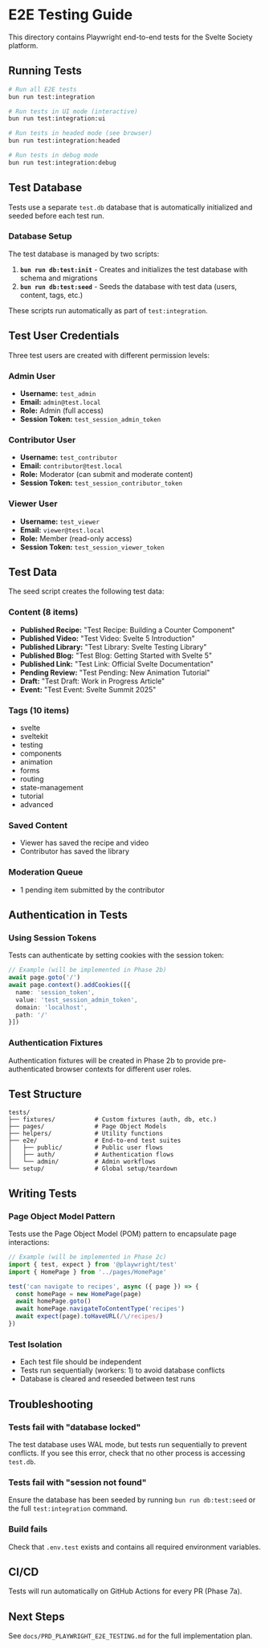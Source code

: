 # E2E Testing Guide

This directory contains Playwright end-to-end tests for the Svelte Society platform.

## Running Tests

```bash
# Run all E2E tests
bun run test:integration

# Run tests in UI mode (interactive)
bun run test:integration:ui

# Run tests in headed mode (see browser)
bun run test:integration:headed

# Run tests in debug mode
bun run test:integration:debug
```

## Test Database

Tests use a separate `test.db` database that is automatically initialized and seeded before each test run.

### Database Setup

The test database is managed by two scripts:

1. **`bun run db:test:init`** - Creates and initializes the test database with schema and migrations
2. **`bun run db:test:seed`** - Seeds the database with test data (users, content, tags, etc.)

These scripts run automatically as part of `test:integration`.

## Test User Credentials

Three test users are created with different permission levels:

### Admin User
- **Username:** `test_admin`
- **Email:** `admin@test.local`
- **Role:** Admin (full access)
- **Session Token:** `test_session_admin_token`

### Contributor User
- **Username:** `test_contributor`
- **Email:** `contributor@test.local`
- **Role:** Moderator (can submit and moderate content)
- **Session Token:** `test_session_contributor_token`

### Viewer User
- **Username:** `test_viewer`
- **Email:** `viewer@test.local`
- **Role:** Member (read-only access)
- **Session Token:** `test_session_viewer_token`

## Test Data

The seed script creates the following test data:

### Content (8 items)
- **Published Recipe:** "Test Recipe: Building a Counter Component"
- **Published Video:** "Test Video: Svelte 5 Introduction"
- **Published Library:** "Test Library: Svelte Testing Library"
- **Published Blog:** "Test Blog: Getting Started with Svelte 5"
- **Published Link:** "Test Link: Official Svelte Documentation"
- **Pending Review:** "Test Pending: New Animation Tutorial"
- **Draft:** "Test Draft: Work in Progress Article"
- **Event:** "Test Event: Svelte Summit 2025"

### Tags (10 items)
- svelte
- sveltekit
- testing
- components
- animation
- forms
- routing
- state-management
- tutorial
- advanced

### Saved Content
- Viewer has saved the recipe and video
- Contributor has saved the library

### Moderation Queue
- 1 pending item submitted by the contributor

## Authentication in Tests

### Using Session Tokens

Tests can authenticate by setting cookies with the session token:

```typescript
// Example (will be implemented in Phase 2b)
await page.goto('/')
await page.context().addCookies([{
  name: 'session_token',
  value: 'test_session_admin_token',
  domain: 'localhost',
  path: '/'
}])
```

### Authentication Fixtures

Authentication fixtures will be created in Phase 2b to provide pre-authenticated browser contexts for different user roles.

## Test Structure

```
tests/
├── fixtures/           # Custom fixtures (auth, db, etc.)
├── pages/              # Page Object Models
├── helpers/            # Utility functions
├── e2e/                # End-to-end test suites
│   ├── public/         # Public user flows
│   ├── auth/           # Authentication flows
│   └── admin/          # Admin workflows
└── setup/              # Global setup/teardown
```

## Writing Tests

### Page Object Model Pattern

Tests use the Page Object Model (POM) pattern to encapsulate page interactions:

```typescript
// Example (will be implemented in Phase 2c)
import { test, expect } from '@playwright/test'
import { HomePage } from '../pages/HomePage'

test('can navigate to recipes', async ({ page }) => {
  const homePage = new HomePage(page)
  await homePage.goto()
  await homePage.navigateToContentType('recipes')
  await expect(page).toHaveURL(/\/recipes/)
})
```

### Test Isolation

- Each test file should be independent
- Tests run sequentially (workers: 1) to avoid database conflicts
- Database is cleared and reseeded between test runs

## Troubleshooting

### Tests fail with "database locked"
The test database uses WAL mode, but tests run sequentially to prevent conflicts. If you see this error, check that no other process is accessing `test.db`.

### Tests fail with "session not found"
Ensure the database has been seeded by running `bun run db:test:seed` or the full `test:integration` command.

### Build fails
Check that `.env.test` exists and contains all required environment variables.

## CI/CD

Tests will run automatically on GitHub Actions for every PR (Phase 7a).

## Next Steps

See `docs/PRD_PLAYWRIGHT_E2E_TESTING.md` for the full implementation plan.
